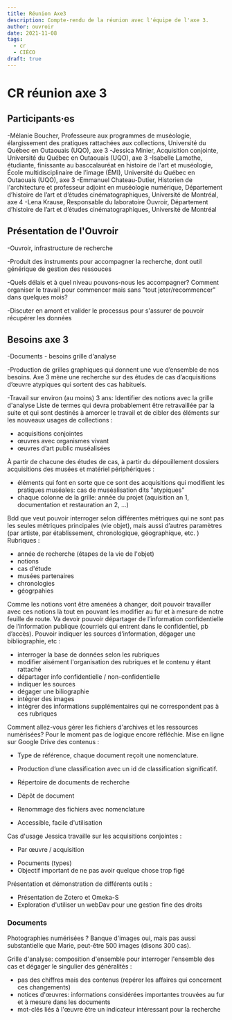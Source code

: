 ```yaml
---
title: Réunion Axe3
description: Compte-rendu de la réunion avec l'équipe de l'axe 3.
author: ouvroir
date: 2021-11-08
tags: 
  - cr
  - CIÉCO
draft: true
---
```


# CR réunion axe 3

## Participants·es

-Mélanie Boucher, Professeure aux programmes de muséologie, élargissement des pratiques rattachées aux collections, Université du Québec en Outaouais (UQO), axe 3
-Jessica Minier, Acquisition conjointe,  Université du Québec en Outaouais (UQO), axe 3
-Isabelle Lamothe, étudiante, finissante au basccalauréat en histoire de l'art et muséologie, École multidisciplinaire de l’image (ÉMI), Université du Québec en Outaouais (UQO), axe 3
-Emmanuel Chateau-Dutier, Historien de l'architecture et professeur adjoint en muséologie numérique, Département d’histoire de l’art et d’études cinématographiques, Université de Montréal, axe 4
-Lena Krause, Responsable du laboratoire Ouvroir, Département d’histoire de l’art et d’études cinématographiques, Université de Montréal

## Présentation de l'Ouvroir
-Ouvroir, infrastructure de recherche

-Produit des instruments pour accompagner la recherche, dont outil générique de gestion des ressouces

-Quels délais et à quel niveau pouvons-nous les accompagner? Comment organiser le travail pour commencer mais sans "tout jeter/recommencer" dans quelques mois?

-Discuter en amont et valider le processus pour s'assurer de pouvoir récupérer les données



## Besoins axe 3

-Documents - besoins grille d'analyse

-Production de grilles graphiques qui donnent une vue d’ensemble de nos besoins. Axe 3 mène une recherche sur des études de cas d’acquisitions d’œuvre atypiques qui sortent des cas habituels.

-Travail sur environ (au moins) 3 ans: Identifier des notions avec la grille d'analyse
Liste de termes qui devra probablement être retravaillée par la suite et qui sont destinés à amorcer le travail et de cibler des éléments sur les nouveaux usages de collections :

- acquisitions conjointes
- œuvres avec organismes vivant
- œuvres d’art public muséalisées



À partir de chacune des études de cas, à partir du dépouillement dossiers acquisitions des musées et matériel périphériques :
- éléments qui font en sorte que ce sont des acquisitions qui modifient les pratiques muséales: cas de muséalisation dits "atypiques"
- chaque colonne de la grille: année du projet (aquisition an 1, documentation et restauration an 2, ...)

Bdd que veut pouvoir interroger selon différentes métriques qui ne sont pas les seules métriques principales (vie objet), mais aussi d’autres paramètres (par artiste, par établissement, chronologique, géographique, etc. )
Rubriques :

- année de recherche (étapes de la vie de l'objet)
- notions
- cas d'étude
- musées partenaires
- chronologies
- géogrpahies

Comme les notions vont être amenées à changer, doit pouvoir travailler avec ces notions là tout en pouvant les modifier au fur et à mesure de notre feuille de route. Va devoir pouvoir départager de l’information confidentielle de l’information publique (courriels qui entrent dans le confidentiel, pb d’accès). Pouvoir indiquer les sources d’information, dégager une bibliographie, etc :

- interroger la base de données selon les rubriques
- modifier aisément l'organisation des rubriques et le contenu y étant rattaché
- départager info confidentielle / non-confidentielle
- indiquer les sources
- dégager une biliographie
- intégrer des images
- intégrer des informations supplémentaires qui ne correspondent pas à ces rubriques

Comment allez-vous gérer les fichiers d'archives et les ressources numérisées? 
Pour le moment pas de logique encore réfléchie. Mise en ligne sur Google Drive des contenus :

* Type de référence, chaque document reçoit une nomenclature. 

* Production d’une classification avec un id de classification significatif.

* Répertoire de documents de recherche

* Dépôt de document 

* Renommage des fichiers avec nomenclature

* Accessible, facile d'utilisation



Cas d'usage
Jessica travaille sur les acquisitions conjointes :

* Par œuvre / acquisition

- Pocuments (types)
- Objectif important de ne pas avoir quelque chose trop figé



Présentation et démonstration de différents outils :

* Présentation de Zotero et Omeka-S
* Exploration d'utiliser un webDav pour une gestion fine des droits



### Documents

Photographies numérisées ? 
Banque d'images oui, mais pas aussi substantielle que Marie, peut-être 500 images (disons 300 cas).

Grille d'analyse: composition d'ensemble pour interroger l'ensemble des cas et dégager le singulier des généralités :
- pas des chiffres mais des contenus (repérer les affaires qui concernent ces changements)
- notices d'œuvres: informations considérées importantes trouvées au fur et à mesure dans les documents
- mot-clés liés à l'œuvre être un indicateur intéressant pour la recherche